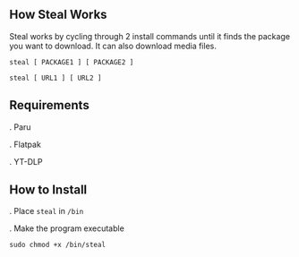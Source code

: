 ## How Steal Works
Steal works by cycling through 2 install commands until it finds the package you want to download. It can also download media files.

```
steal [ PACKAGE1 ] [ PACKAGE2 ]

steal [ URL1 ] [ URL2 ]
```
## Requirements 
. Paru

. Flatpak

. YT-DLP

## How to Install
. Place `steal` in `/bin`

. Make the program executable

```
sudo chmod +x /bin/steal
```
